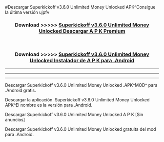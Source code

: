 #Descargar Superkickoff v3.6.0 Unlimited Money Unlocked  APK^Consigue la última versión ujpfv



<div align="center">
<h3>Download >>>>> <a href="https://es-sites.web.app/?es= Superkickoff v3.6.0 Unlimited Money Unlocked ">Superkickoff v3.6.0 Unlimited Money Unlocked  Descargar A P K Premium</a></h3><br>

<h3>Download >>>>> <a href="https://es-sites.web.app/?es= Superkickoff v3.6.0 Unlimited Money Unlocked ">Superkickoff v3.6.0 Unlimited Money Unlocked  Instalador de A P K para .Android</a></h3>
</div>


----------------------------------------------------------

----------------------------------------------------------

----------------------------------------------------------

Descargar Superkickoff v3.6.0 Unlimited Money Unlocked  .APK^MOD^ para .Android gratis.

Descargar la aplicación. Superkickoff v3.6.0 Unlimited Money Unlocked  APK^El nombre es la versión para .Android.

Descargar Superkickoff v3.6.0 Unlimited Money Unlocked  A P K [Sin anuncios]

Descargar Superkickoff v3.6.0 Unlimited Money Unlocked  gratuita del mod para .Android.